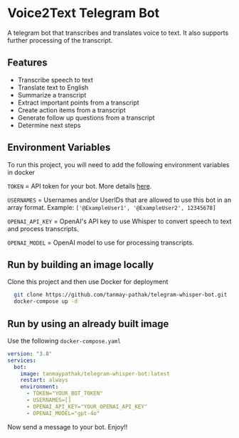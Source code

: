 # Voice2Text Telegram Bot

A telegram bot that transcribes and translates voice to text. It also supports further processing of the transcript.

## Features

- Transcribe speech to text
- Translate text to English
- Summarize a transcript
- Extract important points from a transcript
- Create action items from a transcript
- Generate follow up questions from a transcript
- Determine next steps

## Environment Variables

To run this project, you will need to add the following environment variables in docker

`TOKEN` = API token for your bot. More details [here](https://core.telegram.org/bots/tutorial).

`USERNAMES` = Usernames and/or UserIDs that are allowed to use this bot in an array format. Example: `['@ExampleUser1', '@ExampleUser2', 12345678]`

`OPENAI_API_KEY` = OpenAI's API key to use Whisper to convert speech to text and process transcripts.

`OPENAI_MODEL` = OpenAI model to use for processing transcripts.

## Run by building an image locally

Clone this project and then use Docker for deployment

```bash
  git clone https://github.com/tanmay-pathak/telegram-whisper-bot.git
  docker-compose up -d
```

## Run by using an already built image

Use the following `docker-compose.yaml`

```yaml
version: "3.8"
services:
  bot:
    image: tanmaypathak/telegram-whisper-bot:latest
    restart: always
    environment:
      - TOKEN="YOUR_BOT_TOKEN"
      - USERNAMES=[]
      - OPENAI_API_KEY="YOUR_OPENAI_API_KEY"
      - OPENAI_MODEL="gpt-4o"
```

Now send a message to your bot. Enjoy!!
